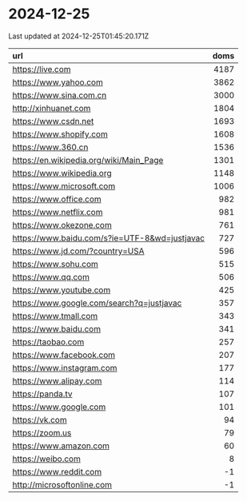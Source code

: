 # 2024-12-25

<!-- BEGIN -->
Last updated at 2024-12-25T01:45:20.171Z

url | doms
:- | -:
https://live.com | 4187
https://www.yahoo.com | 3862
https://www.sina.com.cn | 3000
http://xinhuanet.com | 1804
https://www.csdn.net | 1693
https://www.shopify.com | 1608
https://www.360.cn | 1536
https://en.wikipedia.org/wiki/Main_Page | 1301
https://www.wikipedia.org | 1148
https://www.microsoft.com | 1006
https://www.office.com | 982
https://www.netflix.com | 981
https://www.okezone.com | 761
https://www.baidu.com/s?ie=UTF-8&wd=justjavac | 727
https://www.jd.com/?country=USA | 596
https://www.sohu.com | 515
https://www.qq.com | 506
https://www.youtube.com | 425
https://www.google.com/search?q=justjavac | 357
https://www.tmall.com | 343
https://www.baidu.com | 341
https://taobao.com | 257
https://www.facebook.com | 207
https://www.instagram.com | 177
https://www.alipay.com | 114
https://panda.tv | 107
https://www.google.com | 101
https://vk.com | 94
https://zoom.us | 79
https://www.amazon.com | 60
https://weibo.com | 8
https://www.reddit.com | -1
http://microsoftonline.com | -1
<!-- END -->
